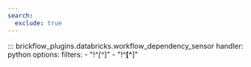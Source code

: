 ```yaml
---
search:
  exclude: true
---
```


::: brickflow_plugins.databricks.workflow_dependency_sensor
    handler: python
    options:
        filters:
            - "!^_[^_]"
            - "!^__[^__]"
